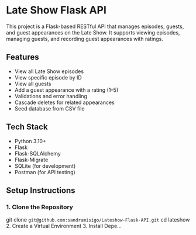 # Late Show Flask API

This project is a Flask-based RESTful API that manages episodes, guests, and guest appearances on the Late Show. It supports viewing episodes, managing guests, and recording guest appearances with ratings.


## Features

- View all Late Show episodes
- View specific episode by ID
- View all guests
- Add a guest appearance with a rating (1–5)
- Validations and error handling
- Cascade deletes for related appearances
- Seed database from CSV file


## Tech Stack

- Python 3.10+
- Flask
- Flask-SQLAlchemy
- Flask-Migrate
- SQLite (for development)
- Postman (for API testing)


## Setup Instructions

### 1. Clone the Repository


git clone `git@github.com:sandramisigo/Lateshow-Flask-API.git`
cd lateshow
2. Create a Virtual Environment
3. Install Depe…